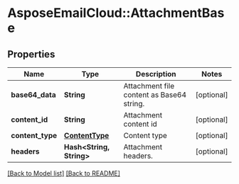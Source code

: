 # AsposeEmailCloud::AttachmentBase
## Properties
Name | Type | Description | Notes
------------ | ------------- | ------------- | -------------
**base64_data** | **String** | Attachment file content as Base64 string.              | [optional] 
**content_id** | **String** | Attachment content id              | [optional] 
**content_type** | [**ContentType**](ContentType.md) | Content type              | [optional] 
**headers** | **Hash&lt;String, String&gt;** | Attachment headers.              | [optional] 



[[Back to Model list]](Models.md) [[Back to README]](README.md)


